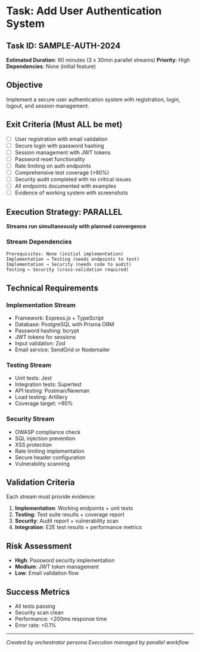 # Task: Add User Authentication System

## Task ID: SAMPLE-AUTH-2024
**Estimated Duration**: 90 minutes (3 x 30min parallel streams)
**Priority**: High
**Dependencies**: None (initial feature)

## Objective
Implement a secure user authentication system with registration, login, logout, and session management.

## Exit Criteria (Must ALL be met)
- [ ] User registration with email validation
- [ ] Secure login with password hashing
- [ ] Session management with JWT tokens
- [ ] Password reset functionality
- [ ] Rate limiting on auth endpoints
- [ ] Comprehensive test coverage (>90%)
- [ ] Security audit completed with no critical issues
- [ ] All endpoints documented with examples
- [ ] Evidence of working system with screenshots

## Execution Strategy: PARALLEL
**Streams run simultaneously with planned convergence**

### Stream Dependencies
```
Prerequisites: None (initial implementation)
Implementation → Testing (needs endpoints to test)
Implementation → Security (needs code to audit)
Testing ← Security (cross-validation required)
```

## Technical Requirements

### Implementation Stream
- Framework: Express.js + TypeScript
- Database: PostgreSQL with Prisma ORM
- Password hashing: bcrypt
- JWT tokens for sessions
- Input validation: Zod
- Email service: SendGrid or Nodemailer

### Testing Stream
- Unit tests: Jest
- Integration tests: Supertest
- API testing: Postman/Newman
- Load testing: Artillery
- Coverage target: >90%

### Security Stream
- OWASP compliance check
- SQL injection prevention
- XSS protection
- Rate limiting implementation
- Secure header configuration
- Vulnerability scanning

## Validation Criteria
Each stream must provide evidence:
1. **Implementation**: Working endpoints + unit tests
2. **Testing**: Test suite results + coverage report
3. **Security**: Audit report + vulnerability scan
4. **Integration**: E2E test results + performance metrics

## Risk Assessment
- **High**: Password security implementation
- **Medium**: JWT token management
- **Low**: Email validation flow

## Success Metrics
- All tests passing
- Security scan clean
- Performance: <200ms response time
- Error rate: <0.1%

---
*Created by orchestrator persona*
*Execution managed by parallel workflow*
